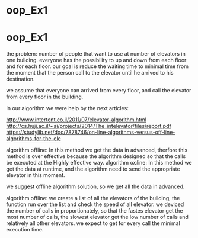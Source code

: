 # oop_Ex1
# oop_Ex1



the problem:
number of people that want to use at number of elevators in one building.
everyone has the possibility to up and down from each floor and for each floor.
our goal is reduce the waiting time to minimal time from the moment that the person call to the elevator until he arrived to his destination.


we assume that everyone can arrived from every floor, and call the elevator from every floor in the building.


In our algorithm we were help by the next articles:

http://www.intertent.co.il/2011/07/elevator-algorithm.html
http://cs.huji.ac.il/~ai/projects/2014/The_intelevator/files/report.pdf
https://studylib.net/doc/7878746/on-line-algorithms-versus-off-line-algorithms-for-the-ele

algorithm offline: In this method we get the data in advanced, therfore this method is over effective because the algorithm designed so that the calls be executed at the Highly effective way.
algorithm oמline: In this method we get the data at runtime, and the algorithm need to send the appropriate elevator in this moment.

we suggest offline algorithm solution, so we get all the data in advanced.
 
algorithm offline: we create a list of all the elevators of the building, the function run over the list and check the speed of all elevator.
we deviced the number of calls in proportionately, so that the fastes elevator get the most number of calls, the slowest elevator get the low number of calls and relatively all other elevators.
we expect to get for every call the minimal execution time.




